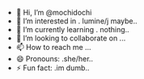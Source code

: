 - 👋 Hi, I’m @mochidochi
- 👀 I’m interested in . lumine/j maybe..
- 🌱 I’m currently learning . nothing..
- 💞️ I’m looking to collaborate on ...
- 📫 How to reach me ...
- 😄 Pronouns: .she/her..
- ⚡ Fun fact: .im dumb..

<!---
mochidochi/mochidochi is a ✨ special ✨ repository because its `README.md` (this file) appears on your GitHub profile.
You can click the Preview link to take a look at your changes.
--->
